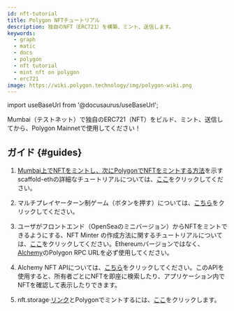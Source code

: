 ```yaml
---
id: nft-tutorial
title: Polygon NFTチュートリアル
description: 独自のNFT（ERC721）を構築、ミント、送信します。
keywords:
  - graph
  - matic
  - docs
  - polygon
  - nft tutorial
  - mint nft on polygon
  - erc721
image: https://wiki.polygon.technology/img/polygon-wiki.png
---
```


import useBaseUrl from '@docusaurus/useBaseUrl';

Mumbai（テストネット）で独自のERC721（NFT）をビルド、ミント、送信してから、Polygon Mainnetで使用してください！

## ガイド {#guides}

1. [Mumbai上でNFTをミントし、次にPolygonでNFTをミントする方法](https://github.com/primeshprimesh/firstSimpleNFTProject)を示すscaffold-ethの詳細なチュートリアルについては、[ここ](https://github.com/scaffold-eth/scaffold-eth/tree/matic)をクリックしてください。

2. マルチプレイヤーターン制ゲーム（ボタンを押す）については、[こちら](https://docs.scaffoldeth.io/scaffold-eth/examples-branches/common-web3-patterns/push-the-button#side-quests)をクリックしてください。

3. ユーザがフロントエンド（OpenSeaのミニバージョン）からNFTをミントできるようにする、NFT Minter の作成方法に関するチュートリアルについては、[ここ](https://docs.alchemy.com/alchemy/tutorials/nft-minter)をクリックしてください。Ethereumバージョンではなく、[Alchemy](https://alchemy.com/?a=polygon-docs)のPolygon RPC URLを必ず使用してください。

4. Alchemy NFT APIについては、[こちら](https://docs.alchemy.com/alchemy/enhanced-apis/nft-api)をクリックしてください。このAPIを使用すると、所有者ごとにNFTを即座に検索したり、アプリケーション内でNFTを確認して表示したりできます。

5. nft.storage·[リンク](https://nft.storage/)とPolygonでミントするには、[ここ](https://nftschool.dev/tutorial/mint-nftstorage-polygon/)をクリックします。
